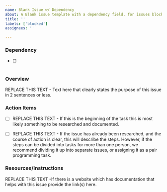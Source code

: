 ```yaml
---
name: Blank Issue w/ Dependency
about: A Blank issue template with a dependency field, for issues blocked by another issue.
title: ''
labels: ['blocked']
assignees: ''

---
```


### Dependency
- [ ] #

### Overview
REPLACE THIS TEXT - Text here that clearly states the purpose of this issue in 2 sentences or less.

### Action Items
- [ ] REPLACE THIS TEXT - If this is the beginning of the task this is most likely something to be researched and documented.

- [ ] REPLACE THIS TEXT - If the issue has already been researched, and the course of action is clear, this will describe the steps.  However, if the steps can be divided into tasks for more than one person, we recommend dividing it up into separate issues, or assigning it as a pair programming task.

### Resources/Instructions
REPLACE THIS TEXT -If there is a website which has documentation that helps with this issue provide the link(s) here.